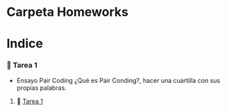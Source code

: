# Carpeta Homeworks
# Indice
### :open_file_folder: Tarea 1
- Ensayo Pair Coding
¿Qué es Pair Conding?, hacer una cuartilla con sus propias palabras.
1. :page_facing_up: [Tarea 1](./Practica%20documentadas%20pdf/../Practica%20documentadas%20pdf/practica%201.md)